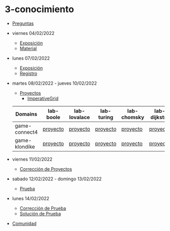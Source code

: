 # 3-conocimiento

- [Preguntas]()
- viernes 04/02/2022
  - [Exposición](https://escuela.it/masters/master-programacion-diseno-software/estudiantes/conocimiento)
  - [Material](https://github.com/USantaTecla-0-general/3-publicaciones/tree/master/USantaTecla/1-fundamentos/2-conocimiento)
- lunes 07/02/2022
  - [Exposición](https://escuela.it/masters/master-programacion-diseno-software/estudiantes/conocimiento)
  - [Registro](https://forms.gle/1GpVexaiGTJf6ien7)
- martes 08/02/2022 - jueves 10/02/2022
   - [Proyectos](https://docs.google.com/spreadsheets/d/1pO2cN3EYCQqJYzt-aMQJNOiAq9zzf5eGxUHA4CvifEA/edit?usp=sharing)
      - [ImperativeGrid](https://forms.gle/c4xEXQrSyTKgQBaT9)

  |Domains|lab-boole|lab-lovalace|lab-turing|lab-chomsky|lab-dijkstra| cafeteria |
  |-------|---------|------------|----------|-----------|--------------|--------------|
  | game-connect4 |[proyecto](https://github.com/USantaTecla-ed-mpds/lab-boole/tree/master/tech-uml/game-connect4)          |[proyecto](https://github.com/USantaTecla-ed-mpds/lab-lovalace/tree/master/tech-uml/game-connect4)       | [proyecto](https://github.com/USantaTecla-ed-mpds/lab-turing/tree/master/tech-uml/game-connect4)  |[proyecto](https://github.com/USantaTecla-ed-mpds/lab-chomsky/tree/master/tech-uml/game-connect4)         |[proyecto](https://github.com/USantaTecla-ed-mpds/lab-dijkstra/tree/master/tech-uml/game-connect4) |[crítica](https://github.com/USantaTecla-ed-mpds/cafeteria/blob/master/tech-uml/game-connect4/3-conocimiento.md#cr%C3%ADticas)              |
  | game-klondike |[proyecto](https://github.com/USantaTecla-ed-mpds/lab-boole/tree/master/tech-uml/game-klondike)    |[proyecto](https://github.com/USantaTecla-ed-mpds/lab-lovalace/tree/master/tech-uml/game-klondike)         |[proyecto](https://github.com/USantaTecla-ed-mpds/lab-turing/tree/master/tech-uml/game-klondike)           |[proyecto](https://github.com/USantaTecla-ed-mpds/lab-chomsky/tree/master/tech-uml/game-klondike)    |[proyecto](https://github.com/USantaTecla-ed-mpds/lab-dijkstra/tree/master/tech-uml/game-klondike) | [crítica](https://github.com/USantaTecla-ed-mpds/cafeteria/blob/master/tech-uml/game-klondike/3-conocimiento.md#cr%C3%ADticas)|

- viernes 11/02/2022
  - [Corrección de Proyectos](https://escuela.it/master-programacion-diseno-software)
- sabado 12/02/2022 - domingo 13/02/2022
  - [Prueba](https://forms.gle/9jv8jSSU89mxmrYX8)
- lunes 14/02/2022
  - [Corrección de Prueba](https://escuela.it/master-programacion-diseno-software)
  - [Solución de Prueba](https://docs.google.com/spreadsheets/d/1feSgvFkW8dpEN3ZA9UTGaXC8VrUPd2poQZLWGlMwdUY/edit?usp=sharing)
- [Comunidad](https://app.slack.com/client/T02S3KYD464/C02TRC3TFTK)

